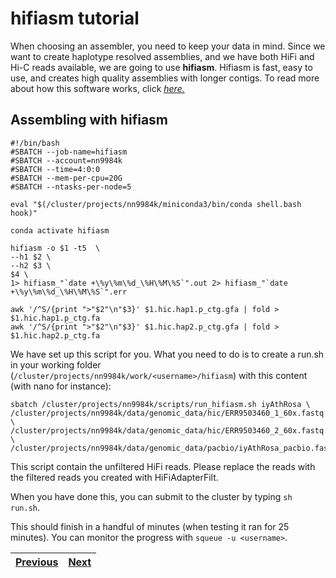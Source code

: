 # hifiasm tutorial

When choosing an assembler, you need to keep your data in mind. Since we want to create haplotype resolved assemblies, and we have both HiFi and Hi-C reads available, we are going to use **hifiasm**. Hifiasm is fast, easy to use, and creates high quality assemblies with longer contigs. To read more about how this software works, click [*here.*](https://github.com/chhylp123/hifiasm)

## Assembling with hifiasm

```
#!/bin/bash
#SBATCH --job-name=hifiasm
#SBATCH --account=nn9984k
#SBATCH --time=4:0:0
#SBATCH --mem-per-cpu=20G
#SBATCH --ntasks-per-node=5

eval "$(/cluster/projects/nn9984k/miniconda3/bin/conda shell.bash hook)" 

conda activate hifiasm

hifiasm -o $1 -t5  \
--h1 $2 \
--h2 $3 \
$4 \
1> hifiasm_"`date +\%y\%m\%d_\%H\%M\%S`".out 2> hifiasm_"`date +\%y\%m\%d_\%H\%M\%S`".err

awk '/^S/{print ">"$2"\n"$3}' $1.hic.hap1.p_ctg.gfa | fold > $1.hic.hap1.p_ctg.fa
awk '/^S/{print ">"$2"\n"$3}' $1.hic.hap2.p_ctg.gfa | fold > $1.hic.hap2.p_ctg.fa
```

We have set up this script for you. What you need to do is to create a run.sh in your working folder (`/cluster/projects/nn9984k/work/<username>/hifiasm`) with this content (with nano for instance): 
 
```
sbatch /cluster/projects/nn9984k/scripts/run_hifiasm.sh iyAthRosa \
/cluster/projects/nn9984k/data/genomic_data/hic/ERR9503460_1_60x.fastq.gz \
/cluster/projects/nn9984k/data/genomic_data/hic/ERR9503460_2_60x.fastq.gz \
/cluster/projects/nn9984k/data/genomic_data/pacbio/iyAthRosa_pacbio.fastq.gz 
```
This script contain the unfiltered HiFi reads. Please replace the reads with the filtered reads you created with HiFiAdapterFilt.

When you have done this, you can submit to the cluster by typing `sh run.sh`.
 
This should finish in a handful of minutes (when testing it ran for 25 minutes). You can monitor the progress with `squeue -u <username>`.


|[Previous](https://github.com/ebp-nor/genome-assembly-workshop-2023/blob/main/03_HiFiAdapterFilt.md)|[Next](https://github.com/ebp-nor/genome-assembly-workshop-2023/blob/main/05_YaHS.md)|
|---|---|
